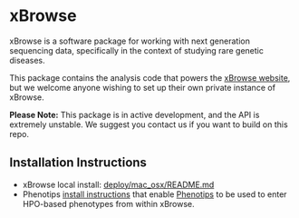 
xBrowse
=======

xBrowse is a software package for working with next generation sequencing data,
specifically in the context of studying rare genetic diseases.

This package contains the analysis code that powers the [xBrowse website](http://atgu.mgh.harvard.edu/xbrowse), but 
we welcome anyone wishing to set up their own private instance of xBrowse.

**Please Note:** This package is in active development, and the API is extremely unstable. We suggest you contact us if you want to build on this repo.

## Installation Instructions

* xBrowse local install: [deploy/mac_osx/README.md](deploy/mac_osx/README.md)  
* Phenotips [install instructions](deploy/mac_osx/README_WITH_PHENOTIPS.md) that enable  [Phenotips](https://github.com/phenotips/phenotips) to be used to enter HPO-based phenotypes from within xBrowse.

